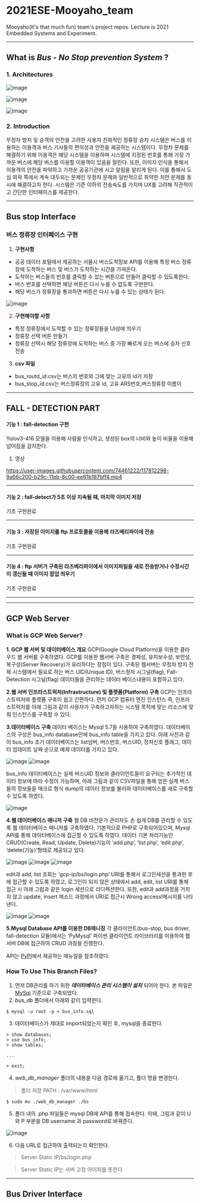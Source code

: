 # **2021ESE-Mooyaho_team**
Mooyaho(It's that much fun) team's project repos. Lecture is 2021 Embedded Systems and Experiment.

---
## What is ***Bus - No Stop  prevention System*** ?

### 1. **Architectures**
![image](https://user-images.githubusercontent.com/68097267/119214887-2088d100-bb05-11eb-9727-e45ee50fafc5.png)

![image](https://user-images.githubusercontent.com/68097267/119214895-2da5c000-bb05-11eb-8982-121555db8a86.png)

![image](https://user-images.githubusercontent.com/68097267/119214932-680f5d00-bb05-11eb-9691-f054c56bde27.png)

### 2. **Introduction**
 무정차 방지 및 승객의 안전을 고려한 사용자 친화적인 정류장 승차 시스템은 버스를 이용하는 이용객과 버스 기사들의 편의성과 안전을 제공하는 시스템이다. 무정차 문제를 해결하기 위해 이용객은 해당 시스템을 이용하며 시스템에 지정된 번호를 통해 가장 가까운 버스에 해당 버스를 이용할 이용객이 있음을 알린다. 또한, 이미지 인식을 통해서 이용객의 안전을 파악하고 가까운 공공기관에 사고 알림을 알리게 된다. 이를 통해서 도심 외곽 쪽에서 계속 대두되는 문제인 무정차 문제와 일반적으로 취약한 치안 문제를 동시에 해결하고자 한다. 시스템은 기준 이하의 전송속도를 가지며 UX를 고려해 직관적이고 간단한 인터페이스를 제공한다.

---

## Bus stop Interface

### 버스 정류장 인터페이스 구현

1. **구현사항**

 - 공공 데이터 포털에서 제공하는 서울시 버스도착정보 API를 이용해 특정 버스 정류장에 도착하는 버스 및 버스가 도착하는 시간을 가져온다.
 - 도착하는 버스들의 번호를 클릭할 수 있는 버튼으로 만들어 클릭할 수 있도록한다.
 - 버스 번호를 선택하면 해당 버튼은 다시 누를 수 없도록 구현한다.
 - 해당 버스가 정류장을 통과하면 버튼은 다시 누를 수 있는 상태가 된다.

![image](https://user-images.githubusercontent.com/68097144/118111434-a67a8d00-b41e-11eb-9118-5527857e148e.png)



2. **구현해야할 사항**
  - 특정 정류장에서 도착할 수 있는 정류장들을 UI상에 띄우기
  - 정류장 선택 버튼 만들기
  - 정류장 선택시 해당 정류장에 도착하는 버스 중 가장 빠르게 오는 버스에 승차 신호 전송

3. **csv 파일**
  - bus_routd_id.csv는 버스의 번호와 그에 맞는 고유의 id가 저장
  - bus_stop_id.csv는 버스정류장의 고유 id, 고유 ARS번호,버스정류장 이름이 

----
## FALL - DETECTION PART
   

#### 기능 1 : fall-detection 구현

Yolov3-416 모델을 이용해 사람을 인식하고, 생성된 box의 너비와 높이 비율을 이용해 넘어짐을 감지한다.   

1. 영상   

https://user-images.githubusercontent.com/74461222/117812298-9a66c200-b29c-11eb-8c00-ee61b187bff4.mp4
<hr/>



#### 기능 2 : fall-detect가 5초 이상 지속될 때, 마지막 이미지 저장
기초 구현완료
   
<hr/>


#### 기능 3 : 저장된 이미지를 ftp 프로토콜을 이용해 라즈베리파이에 전송
기초 구현완료 
<hr/>   

#### 기능 4 : ftp 서버가 구축된 라즈베리파이에서 이미지파일을 새로 전송받거나 수정시간이 갱신될 때 이미지 팝업 띄우기
기초 구현완료
<hr/>

----

## GCP Web Server

### What is GCP Web Server?
**1. GCP 웹 서버 및 데이터베이스 개요**
GCP(Google Cloud Platform)을 이용한 클라우드 웹 서버를 구축하였다. GCP를 이용한 웹서버 구축은 경제성, 유지보수성, 보안성, 복구성(Server Recovery)가 유리하다는 장점이 있다. 구축된 웹서버는 무정차 방지 전체 시스템에서 필요로 하는 버스 UID(Unique ID), 버스정차 시그널(flag), Fall-Detection 시그널(flag) 데이터들을 관리하는 데이터 베이스내용이 포함하고 있다.

**2.웹 서버 인프라스트럭처(Infrastructure) 및 플랫폼(Platform) 구축**
GCP는 인프라스트럭처와 플랫폼 구축이 쉽고 간편하다. 먼저 GCP 컴퓨터 엔진 인스턴스 즉, 인프라스트럭처를 아래 그림과 같이 사용자가 구축하고자하는 시스템 목적에 맞는 리소스에 맞춰 인스턴스를 구축할 수 있다. 

**3.데이터베이스 구축**
데이터 베이스는 Mysql 5.7을 사용하여 구축하였다. 데이터베이스의 구성은 bus_info database안에 bus_info table을 가지고 있다. 아래 사진과 같이 bus_info 초기 데이터베이스는 list넘버, 버스번호, 버스UID, 정차신호 플래그, 데이터 업데이트 날짜 순으로 예제 데이터를 가지고 있다.

![image](https://user-images.githubusercontent.com/68097267/119213926-d0f2d700-bafd-11eb-908c-0989c0942092.png)
![image](https://user-images.githubusercontent.com/68097267/119213927-d2bc9a80-bafd-11eb-8460-49669e37250e.png)

 bus_info 데이터베이스는 실제 버스UID 정보와 클라이언트들이 요구되는 추가적인 데이터 정보에 따라 수정이 가능하며, 아래 그림과 같이 CSV파일을 통해 얻은 실제 버스들의 정보들을 매크로 형식 dump의 데이터 정보를 불러와 데이터베이스를 새로 구축할 수 있도록 하였다.
 
 ![image](https://user-images.githubusercontent.com/68097267/119213931-dbad6c00-bafd-11eb-813c-ca99e458e0f4.png)

**4.웹 데이터베이스 매니저 구축**
웹 DB 비전문가 관리자도 손 쉽게 DB를 관리할 수 있도록 웹 데이터베이스 매니저를 구축하였다. 기본적으로 PHP로 구축되어있으며, Mysql API를 통해 데이터베이스에 접근할 수 있도록 하였다. 데이터 기본 처리기능인 CRUD(Create, Read, Update, Delete)기능이 ‘add.php’, ‘list.php’, ‘edit.php’, ‘delete(기능)’형태로 제공되고 있다.

![image](https://user-images.githubusercontent.com/68097267/119213940-f1229600-bafd-11eb-8ac2-167bfe5402dc.png)
![image](https://user-images.githubusercontent.com/68097267/119213947-fa136780-bafd-11eb-91be-19e4727d0b0c.png)
![image](https://user-images.githubusercontent.com/68097267/119213949-fb449480-bafd-11eb-9b37-2347afe520af.png)

edit과 add, list 조회는 ‘gcp-ip/bs/login.php’ URI를 통해서 로그인세션을 통과한 후에 접근할 수 있도록 하였고, 로그인이 되지 않은 상태에서 add, edit, list URI를 통해 접근 시 아래 그림과 같은 login 세션으로 리디렉션한다. 또한, edit과 add과정을 거치지 않고 update, insert 메소드 과정에서 URI로 접근시 Wrong access!메시지를 나타낸다.

![image](https://user-images.githubusercontent.com/68097267/119213955-04356600-bafe-11eb-9352-a62621045fb6.png)
![image](https://user-images.githubusercontent.com/68097267/119213958-0697c000-bafe-11eb-8ade-f7de075af813.png)

**5.Mysql Database API를 이용한 DB매니징**
각 클라이언트(bus-stop, bus driver, fall-detection 모듈)에서는 ‘PyMysql’ 파이썬 클라이언트 라이브러리를 이용하여 웹서버 DB에 접근하여 CRUD 과정을 진행한다. 

API는 [PyPI](https://pypi.org/project/PyMySQL/)에서 제공하는 매뉴얼을 참조하였다.

### How To Use This Branch Files?

1. 먼저 DB관리를 하기 위한 ***데이터베이스 관리 시스템이 설치*** 되어야 한다. 본 파일은 [MySql](https://www.mysql.com/) 기준으로 구축되었다.
2. *bus_db* 폴더에서 아래와 같이 입력한다.
```
$ mysql -u root -p < bus_info.sql
```
3. 데이터베이스가 제대로 import되었는지 확인 후, mysql을 종료한다.
```
> show databases;
> use bus_info;
> show tables;

...

> exit;
```
4. *web_db_manager* 폴더의 내용을 다음 경로에 옮기고, 폴더 명을 변경한다.
> 폴더 저장 PATH : /var/www/html
```
$ sudo mv ./web_db_manager ./bs
```
5. 폴더 내의 .php 파일들은 mysql DB에 API를 통해 접속한다. 이때, 그림과 같이 U와 P 부분을 DB username 과 password로 바꿔준다.

![image](https://user-images.githubusercontent.com/68097267/119214511-61331b00-bb02-11eb-9d8a-4dcb91b3b1e7.png)

6. 다음 URL로 접근하여 출력되는지 확인한다.
> Server Static IP/bs/login.php

> Server Static IP는 서버 고정 아이피를 뜻한다.

---
## Bus Driver Interface
